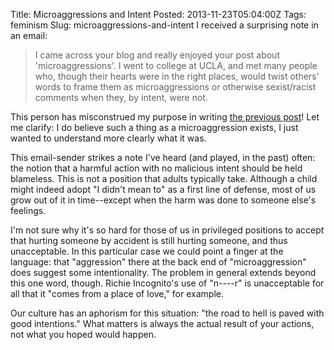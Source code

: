 Title: Microaggressions and Intent
Posted: 2013-11-23T05:04:00Z
Tags:
    feminism
Slug: microaggressions-and-intent
I received a surprising note in an email:

> I came across your blog and really enjoyed your post about 'microaggressions'. I went to college at UCLA, and met many people who, though their hearts were in the right places, would twist others' words to frame them as microaggressions or otherwise sexist/racist comments when they, by intent, were not.

This person has misconstrued my purpose in writing [the previous post](/p/i-dont-get-the-concept-of-microaggressions)! Let me clarify: I do believe such a thing as a microaggression exists, I just wanted to understand more clearly what it was.

This email-sender strikes a note I've heard (and played, in the past) often: the notion that a harmful action with no malicious intent should be held blameless. This is not a position that adults typically take. Although a child might indeed adopt "I didn't mean to" as a first line of defense, most of us grow out of it in time--except when the harm was done to someone else's feelings.

I'm not sure why it's so hard for those of us in privileged positions to accept that hurting someone by accident is still hurting someone, and thus unacceptable. In this particular case we could point a finger at the language: that "aggression" there at the back end of "microaggression" does suggest some intentionality. The problem in general extends beyond this one word, though. Richie Incognito's use of "n----r" is unacceptable for all that it "comes from a place of love," for example.

Our culture has an aphorism for this situation: "the road to hell is paved with good intentions." What matters is always the actual result of your actions, not what you hoped would happen.
